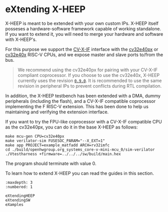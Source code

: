 # eXtending X-HEEP

X-HEEP is meant to be extended with your own custom IPs. X-HEEP itself posseses a hardware-software framework capable of working standalone. If you want to extend it, you will need to merge your hardware and software with X-HEEP's.

For this purpose we support the [CV-X-IF](https://docs.openhwgroup.org/projects/openhw-group-core-v-xif/en/latest/intro.html) interface with the [cv32e40px](https://github.com/esl-epfl/cv32e40px) or [cv32e40x](https://github.com/openhwgroup/cv32e40x) RISC-V CPUs, and we expose master and slave ports to/from the bus.

> We recommend using the cv32e40px for pairing with your CV-X-IF compliant coprocessor. If you choose to use the cv32e40x, X-HEEP currently uses the revision [`0.9.0`](https://github.com/openhwgroup/cv32e40x/commit/f17028f2369373d9443e4636f2826218e8d54e0f). It is recommended to use the same revision in peripheral IPs to prevent conflicts during RTL compilation.

In addition, the X-HEEP testbench has been extended with a DMA, dummy peripherals (including the flash), and a CV-X-IF compatible coprocessor implementing the F RISC-V extension. This has been done to help us maintaining and verifying the extension interface.

If you want to try the FPU-like coprocessor with a CV-X-IF compatible CPU as the cv32e40px, you can do it in the base X-HEEP as follows:

```
make mcu-gen CPU=cv32e40px
make verilator-sim FUSESOC_PARAM="--X_EXT=1"
make app PROJECT=example_matfadd ARCH=rv32imfc
cd ./build/openhwgroup.org_systems_core-v-mini-mcu_0/sim-verilator
./Vtestharness +firmware=../../../sw/build/main.hex
```

The program should terminate with value 0.

To learn how to extend X-HEEP you can read the guides in this section.

```{toctree}
:maxdepth: 3
:numbered: 1

eXtendingHEEP
eXtendingSW
eXamples
